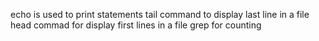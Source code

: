 echo is used to print statements
tail command to display last line in a file
head commad for display first lines in a file
grep for counting 
